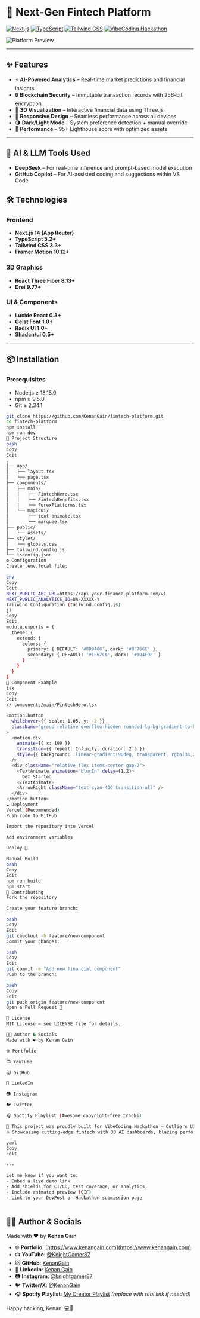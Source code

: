 # 🚀 Next-Gen Fintech Platform

[![Next.js](https://img.shields.io/badge/Next.js-13.5+-000000?logo=next.js&logoColor=white)](https://nextjs.org/)
[![TypeScript](https://img.shields.io/badge/TypeScript-5.2+-3178C6?logo=typescript&logoColor=white)](https://www.typescriptlang.org/)
[![Tailwind CSS](https://img.shields.io/badge/Tailwind_CSS-3.3+-06B6D4?logo=tailwind-css&logoColor=white)](https://tailwindcss.com/)
[![VibeCoding Hackathon](https://img.shields.io/badge/Built%20For-VibeCoding%20Hackathon-orange?style=flat-square)](#)

![Platform Preview](https://github.com/KenanGain/outlier_ui_hackathon_2025/blob/main/images/Screenshot%202025-04-19%20215533.png?raw=true)


---

## ✨ Features

- ⚡ **AI-Powered Analytics** – Real-time market predictions and financial insights  
- 🔒 **Blockchain Security** – Immutable transaction records with 256-bit encryption  
- 🧠 **3D Visualization** – Interactive financial data using Three.js  
- 📱 **Responsive Design** – Seamless performance across all devices  
- 🌗 **Dark/Light Mode** – System preference detection + manual override  
- 🚀 **Performance** – 95+ Lighthouse score with optimized assets  

---

## 🧠 AI & LLM Tools Used

- **DeepSeek** – For real-time inference and prompt-based model execution
- **GitHub Copilot** – For AI-assisted coding and suggestions within VS Code
  

## 🛠 Technologies

### Frontend
- **Next.js 14 (App Router)**
- **TypeScript 5.2+**
- **Tailwind CSS 3.3+**
- **Framer Motion 10.12+**

### 3D Graphics
- **React Three Fiber 8.13+**
- **Drei 9.77+**

### UI & Components
- **Lucide React 0.3+**
- **Geist Font 1.0+**
- **Radix UI 1.0+**
- **Shadcn/ui 0.5+**

---

## 📦 Installation

### Prerequisites
- Node.js ≥ 18.15.0  
- npm ≥ 9.5.0  
- Git ≥ 2.34.1  

```bash
git clone https://github.com/KenanGain/fintech-platform.git
cd fintech-platform
npm install
npm run dev
📂 Project Structure
bash
Copy
Edit
.
├── app/
│   ├── layout.tsx
│   └── page.tsx
├── components/
│   ├── main/
│   │   ├── FintechHero.tsx
│   │   ├── FintechBenefits.tsx
│   │   └── ForexPlatforms.tsx
│   └── magicui/
│       ├── text-animate.tsx
│       └── marquee.tsx
├── public/
│   └── assets/
├── styles/
│   └── globals.css
├── tailwind.config.js
└── tsconfig.json
⚙ Configuration
Create .env.local file:

env
Copy
Edit
NEXT_PUBLIC_API_URL=https://api.your-finance-platform.com/v1
NEXT_PUBLIC_ANALYTICS_ID=UA-XXXXX-Y
Tailwind Configuration (tailwind.config.js)
js
Copy
Edit
module.exports = {
  theme: {
    extend: {
      colors: {
        primary: { DEFAULT: '#0D9488', dark: '#0F766E' },
        secondary: { DEFAULT: '#1E67C6', dark: '#1D4ED8' }
      }
    }
  }
}
🎨 Component Example
tsx
Copy
Edit
// components/main/FintechHero.tsx

<motion.button
  whileHover={{ scale: 1.05, y: -2 }}
  className="group relative overflow-hidden rounded-lg bg-gradient-to-br from-blue-600/30 to-cyan-500/30 px-6 py-3 backdrop-blur-lg"
>
  <motion.div
    animate={{ x: 100 }}
    transition={{ repeat: Infinity, duration: 2.5 }}
    style={{ background: 'linear-gradient(90deg, transparent, rgba(34,211,238,0.4), transparent)' }}
  />
  <div className="relative flex items-center gap-2">
    <TextAnimate animation="blurIn" delay={1.2}>
      Get Started
    </TextAnimate>
    <ArrowRight className="text-cyan-400 transition-all" />
  </div>
</motion.button>
☁️ Deployment
Vercel (Recommended)
Push code to GitHub

Import the repository into Vercel

Add environment variables

Deploy 🎉

Manual Build
bash
Copy
Edit
npm run build
npm start
🤝 Contributing
Fork the repository

Create your feature branch:

bash
Copy
Edit
git checkout -b feature/new-component
Commit your changes:

bash
Copy
Edit
git commit -m "Add new financial component"
Push to the branch:

bash
Copy
Edit
git push origin feature/new-component
Open a Pull Request 🚀

📄 License
MIT License – see LICENSE file for details.

🧑‍💻 Author & Socials
Made with ❤️ by Kenan Gain

🌐 Portfolio

📺 YouTube

🐱 GitHub

💼 LinkedIn

📷 Instagram

🐦 Twitter

🎧 Spotify Playlist (Awesome copyright-free tracks)

🎉 This project was proudly built for VibeCoding Hackathon – Outliers UI Edition
🔥 Showcasing cutting-edge fintech with 3D AI dashboards, blazing performance & aesthetic design!

yaml
Copy
Edit

---

Let me know if you want to:
- Embed a live demo link
- Add shields for CI/CD, test coverage, or analytics
- Include animated preview (GIF)
- Link to your DevPost or Hackathon submission page



```
## 🧑‍💻 Author & Socials

Made with ❤️ by **Kenan Gain**

- 🌐 **Portfolio**: [https://www.kenangain.com](https://www.kenangain.com)
- 📺 **YouTube**: [@KnightGamer87](https://www.youtube.com/@KnightGamer87)
- 🐱 **GitHub**: [KenanGain](https://github.com/KenanGain)
- 💼 **LinkedIn**: [Kenan Gain](https://www.linkedin.com/in/kenan-gain-33048518a/)
- 📷 **Instagram**: [@knightgamer87](https://www.instagram.com/knightgamer87/)
- 🐦 **Twitter/X**: [@KenanGain](https://twitter.com/KenanGain)
- 🎧 **Spotify Playlist**: [My Creator Playlist](https://open.spotify.com/playlist/xyz) *(replace with real link if needed)*

Happy hacking, Kenan! 💻🚀

